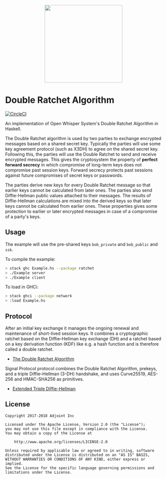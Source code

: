 <p align="center">
  <a href="http://www.adjoint.io"><img src="https://www.adjoint.io/assets/logos/logo-small.png" width="250"/></a>
</p>

Double Ratchet Algorithm
========================

[![CircleCI](https://circleci.com/gh/adjoint-io/double-ratchet/tree/master.svg?style=svg)](https://circleci.com/gh/adjoint-io/double-ratchet/tree/master)

An implementation of Open Whisper System's Double Ratchet Algorithm in Haskell.

The Double Ratchet algorithm is used by two parties to exchange encrypted
messages based on a shared secret key. Typically the parties will use some key
agreement protocol (such as X3DH) to agree on the shared secret key.  Following
this, the parties will use the Double Ratchet to send and receive encrypted
messages. This gives the cryptosystem the property of **perfect forward secrecy** 
in which compromise of long-term keys does not compromise past session keys. 
Forward secrecy protects past sessions against future compromises of secret keys 
or passwords.

The parties derive new keys for every Double Ratchet message so that earlier
keys cannot be calculated from later ones. The parties also send Diffie-Hellman
public values attached to their messages. The results of Diffie-Hellman
calculations are mixed into the derived keys so that later keys cannot be
calculated from earlier ones. These properties gives some protection to earlier
or later encrypted messages in case of a compromise of a party's keys.

Usage
-----

The example will use the pre-shared keys `bob_private` and `bob_public` and `ssk`.

To compile the example:

```bash
> stack ghc Example.hs --package ratchet 
> ./Example server
> ./Example client
```

To load in GHCi:

```bash
> stack ghci --package network
> :load Example.hs
```

Protocol
--------

After an initial key exchange it manages the ongoing renewal and maintenance of
short-lived session keys. It combines a cryptographic ratchet based on the
Diffie–Hellman key exchange (DH) and a ratchet based on a key derivation
function (KDF) like e.g. a hash function and is therefore called a double
ratchet.

* [The Double Ratchet Algorithm](https://whispersystems.org/docs/specifications/doubleratchet/)

Signal Protocol protocol combines the Double Ratchet Algorithm, prekeys, and a
triple Diffie–Hellman (3-DH) handshake, and uses Curve25519, AES-256 and
HMAC-SHA256 as primitives.

* [Extended Triple Diffie-Hellman](https://whispersystems.org/docs/specifications/x3dh/)

License
-------

```
Copyright 2017-2018 Adjoint Inc

Licensed under the Apache License, Version 2.0 (the "License");
you may not use this file except in compliance with the License.
You may obtain a copy of the License at

    http://www.apache.org/licenses/LICENSE-2.0

Unless required by applicable law or agreed to in writing, software
distributed under the License is distributed on an "AS IS" BASIS,
WITHOUT WARRANTIES OR CONDITIONS OF ANY KIND, either express or implied.
See the License for the specific language governing permissions and
limitations under the License.
```

